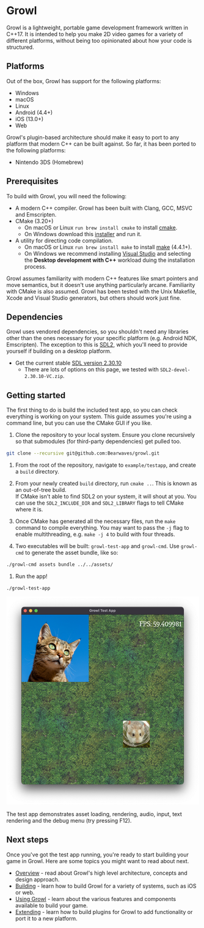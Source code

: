 # Growl

Growl is a lightweight, portable game development framework written in C++17.
It is intended to help you make 2D video games for a variety of different
platforms, without being too opinionated about how your code is structured.

## Platforms

Out of the box, Growl has support for the following platforms:

- Windows
- macOS
- Linux
- Android (4.4+)
- iOS (13.0+)
- Web

Growl's plugin-based architecture should make it easy to port to any platform
that modern C++ can be built against. So far, it has been ported to the
following platforms:

- Nintendo 3DS (Homebrew)

## Prerequisites

To build with Growl, you will need the following:

- A modern C++ compiler. Growl has been built with Clang, GCC, MSVC and
Emscripten.
- CMake (3.20+)
  -   On macOS or Linux `run brew install cmake` to install [cmake](https://formulae.brew.sh/formula/cmake).
  -   On Windows download this [installer](https://cmake.org/download/) and run it.
- A utility for directing code compilation.
  -   On macOS or Linux `run brew install make` to install [make](https://formulae.brew.sh/formula/make) (4.4.1+).
  -   On Windows we recommend installing [Visual Studio](https://visualstudio.microsoft.com/downloads/) and selecting the **Desktop development with C++** workload duing the installation process.

Growl assumes familiarity with modern C++ features like smart pointers and  move
semantics, but it doesn't use anything particularly arcane. Familiarity with
CMake is also assumed. Growl has been tested with the Unix Makefile, Xcode and
Visual Studio generators, but others should work just fine.

## Dependencies

Growl uses vendored dependencies, so you shouldn't need any libraries other
than the ones necessary for your specific platform (e.g. Android NDK,
Emscripten). The exception to this is [SDL2](
https://www.libsdl.org/
), which you'll need to provide yourself if building on a desktop platform.
 - Get the current stable [SDL version 2.30.10](https://github.com/libsdl-org/SDL/releases/tag/release-2.30.10)
   -   There are lots of options on this page, we tested with `SDL2-devel-2.30.10-VC.zip`.

## Getting started

The first thing to do is build the included test app, so you can check
everything is working on your system. This guide assumes you're using a command
line, but you can use the CMake GUI if you like.

1. Clone the repository to your local system. Ensure you clone recursively so
that submodules (for third-party dependencies) get pulled too.
```bash
git clone --recursive git@github.com:Bearwaves/growl.git
```

1. From the root of the repository, navigate to `example/testapp`, and create
a `build` directory.

1. From your newly created `build` directory, run `cmake ..`. This is known as
an out-of-tree build.  
If CMake isn't able to find SDL2 on your system, it will shout at you. You
can use the `SDL2_INCLUDE_DIR` and `SDL2_LIBRARY` flags to tell CMake where it
is.

1. Once CMake has generated all the necessary files, run the `make` command to
compile everything. You may want to pass the `-j` flag to enable multithreading,
e.g. `make -j 4` to build with four threads.

1. Two executables will be built: `growl-test-app` and `growl-cmd`. Use
`growl-cmd` to generate the asset bundle, like so:
```bash
./growl-cmd assets bundle ../../assets/
```

1. Run the app!
```bash
./growl-test-app
```
![testapp](_media/testapp.png)

The test app demonstrates asset loading, rendering, audio, input, text
rendering and the debug menu (try pressing F12).

## Next steps 

Once you've got the test app running, you're ready to start building your game
in Growl. Here are some topics you might want to read about next.

- [Overview](/overview) - read about Growl's high level architecture, concepts
and design approach.
- [Building](/building) - learn how to build Growl for a variety of systems,
such as iOS or web.
- [Using Growl](/using) - learn about the various features and components
available to build your game.
- [Extending](/extending) - learn how to build plugins for Growl to add
functionality or port it to a new platform.
